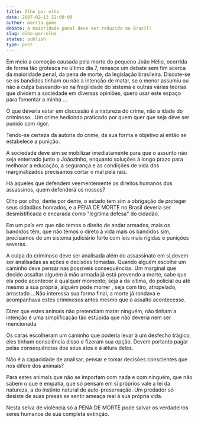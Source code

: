 ```yaml
---
title: Olho por olho
date: 2007-02-13 22:00:00
author: marcia.gamo
debate: A maioridade penal deve ser reduzida no Brasil?
slug: olho-por-olho
status: publish 
type: post
---
```


Em meio a comoção causada pela morte do pequeno João Hélio, ocorrida de forma tão grotesca no último dia 7, renasce um debate sem fim acerca da maioridade penal, da pena de morte, da legislação brasileira. Discute-se se os bandidos tinham ou não a intenção de matar, se o menor assumiu ou não a culpa baseando-se na fragilidade do sistema e outras várias teorias que dividem a sociedade em diversas opiniões, quero usar este espaço para fomentar a minha ...  

O que deveria estar em discussão é a natureza do crime, não a idade do criminoso...Um crime hediondo praticado por quem quer que seja deve ser punido com rigor.  

Tendo-se certeza da autoria do crime, da sua forma e objetivo aí então se estabelece a punição.  

A sociedade deve sim se mobilizar imediatamente para que o assunto não seja enterrado junto o Joãozinho, enquanto soluções à longo prazo para melhorar a educação, a segurança e as condições de vida dos marginalizados precisamos cortar o mal pela raiz.  

Há aqueles que defendem veementemente os direitos humanos dos assassinos, quem defenderá os nossos?  

Olho por olho, dente por dente, o estado tem sim a obrigação de proteger seus cidadãos honrados, e a PENA DE MORTE no Brasil deveria ser desmistificada e encarada como "legítima defesa" do cidadão.   

Em um país em que não temos o direito de andar armados, mais os bandidos têm, que não temos o direto à vida mais os bandidos sim, precisamos de um sistema judiciário forte com leis mais rígidas e punições severas.  

A culpa do criminoso deve ser analisada além do assassinato em si,devem ser analisadas as ações e decisões tomadas. Quando alguém escolhe um caminho deve pensar nas possíveis consequências. Um marginal que decide assaltar alguém à mão armada já está prevendo a morte, sabe que ela pode acontecer à qualquer momento; seja a da vítima, do policial ou até mesmo a sua própria, alguém pode morrer , seja com tiro, atropelado, arrastado ...Não interessa sua forma final, a morte já rondava e acompanhava estes criminosos antes mesmo que o assalto acontecesse.  

Dizer que estes animais não pretendiam matar ninguém, não tinham a intenção é uma simplificação tão estúpida que não deveria nem ser mencionada.  

Os caras escolheram um caminho que poderia levar à um desfecho trágico, eles tinham consciência disso e fizeram sua opção. Devem portanto pagar pelas consequências dos seus atos e à altura deles.  

Não é a capacidade de analisar, pensar e tomar decisões conscientes que nos difere dos animais?  

Para estes animais que não se importam com nada e com ninguém, que não sabem o que é empatia, que só pensam em si próprios vale a lei da natureza, a do instinto natural de auto-preservação. Um predador só desiste de suas presas se sentir ameaça real à sua própria vida.  

Nesta selva de violência só a PENA DE MORTE pode salvar os verdadeiros seres humanos de sua completa extinção.
